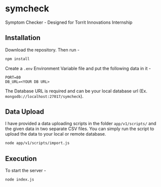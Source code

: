 # symcheck
Symptom Checker - Designed for Torrit Innovations Internship

## Installation
Download the repository. Then run -
```bash
npm install
```
Create a `.env` Environment Variable file and put the following data in it -
```env
PORT=80
DB_URL=<YOUR DB URL>
```
The Database URL is required and can be your local database url (Ex. `mongodb://localhost:27017/symcheck`).

## Data Upload
I have provided a data uploading scripts in the folder `app/v1/scripts/` and the given data in two separate CSV files. You can simply run the script to upload the data to your local or remote database.
```bash
node app/v1/scripts/import.js
```

## Execution
To start the server -
```bash
node index.js
```
